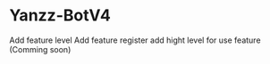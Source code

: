 # Yanzz-BotV4
Add feature level
Add feature register
add hight level for use feature
(Comming soon)
